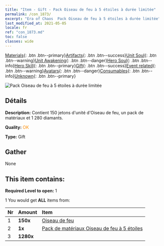 ```yaml
---
title: "Item - Gift - Pack Oiseau de feu à 5 étoiles à durée limitée"
permalink: /con_1873/
excerpt: "Era of Chaos  Pack Oiseau de feu à 5 étoiles à durée limitée"
last_modified_at: 2021-05-05
locale: fr
ref: "con_1873.md"
toc: false
classes: wide
---
```

 [Materials](/ItemsFR/){: .btn .btn--primary}[Artifacts](/ItemsFR/Artifacts/){: .btn .btn--success}[Unit Soul](/ItemsFR/UnitSoul/){: .btn .btn--warning}[Unit Awakening](/ItemsFR/UnitAwakening/){: .btn .btn--danger}[Hero Soul](/ItemsFR/HeroSoul/){: .btn .btn--info}[Hero Skill](/ItemsFR/HeroSkill/){: .btn .btn--primary}[Gift](/ItemsFR/Gift/){: .btn .btn--success}[Event related](/ItemsFR/Events/){: .btn .btn--warning}[Avatars](/ItemsFR/Avatars/){: .btn .btn--danger}[Consumables](/ItemsFR/Consumables/){: .btn .btn--info}[Unknown](/ItemsFR/Unknown/){: .btn .btn--primary}

 ![Pack Oiseau de feu à 5 étoiles à durée limitée](/images/t/i_907496.png)

## Détails
 **Description:** Contient 150 jetons d'unité d'Oiseau de feu, un pack de matériaux et 1 280 diamants.

 **Quality:** <span style="color: #FF8C00">OK</span>

 **Type:** Gift

## Gather

  None

## This item contains:

 **Required Level to open:** 1

 1 You would get **ALL** items  from:

  | Nr | Amount |     Item    |
  |:---|:-------|:------------|
  | 1 |  **150x** | [Oiseau de feu](/ItemsFR/unt_268/) |  | 
  | 2 |  **1x** | [Pack de matériaux Oiseau de feu à 5 étoiles](/ItemsFR/con_1877/) |  | 
  | 3 |  **1280x** | <i class="fas fa-gem"/> |  | 
